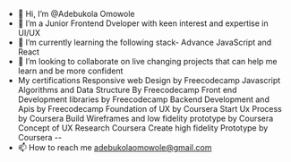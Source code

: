 - 👋 Hi, I’m @Adebukola Omowole
- 👀 I’m a Junior Frontend Dveloper with keen interest and expertise in UI/UX
- 🌱 I’m currently learning the following stack- Advance JavaScript and React
- 💞️ I’m looking to collaborate on live changing projects that can help me learn and be more confident
- 	 My certifications
      Responsive web Design by Freecodecamp
      Javascript Algorithms and Data Structure By Freecodecamp
      Front end Development libraries by Freecodecamp
      Backend Development and Apis by Freecodecamp
      Foundation of UX by Coursera
      Start Ux Process by Coursera
      Build Wireframes and low fidelity prototype by Coursera
      Concept of UX Research Coursera
      Create high fidelity Prototype by Coursera
--   
- 📫 How to reach me adebukolaomowole@gmail.com

<!---
Adebukol/Adebukol is a ✨ special ✨ repository because its `README.md` (this file) appears on your GitHub profile.
You can click the Preview link to take a look at your changes.
--->
